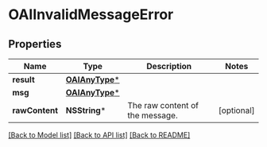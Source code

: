 # OAIInvalidMessageError

## Properties
Name | Type | Description | Notes
------------ | ------------- | ------------- | -------------
**result** | [**OAIAnyType***](.md) |  | 
**msg** | [**OAIAnyType***](.md) |  | 
**rawContent** | **NSString*** | The raw content of the message.  | [optional] 

[[Back to Model list]](../README.md#documentation-for-models) [[Back to API list]](../README.md#documentation-for-api-endpoints) [[Back to README]](../README.md)



